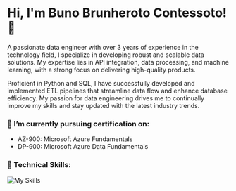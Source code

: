 # Hi, I'm Buno Brunheroto Contessoto! 👋

<p align="left">A passionate data engineer with over 3 years of experience in the technology field, I specialize in developing robust and scalable data solutions. My expertise lies in API integration, data processing, and machine learning, with a strong focus on delivering high-quality products.</p>
  
<p align="left">Proficient in Python and SQL, I have successfully developed and implemented ETL pipelines that streamline data flow and enhance database efficiency. My passion for data engineering drives me to continually improve my skills and stay updated with the latest industry trends.</p>

<h3> 🌱 I’m currently pursuing certification on: </h3>

- AZ-900: Microsoft Azure Fundamentals
- DP-900: Microsoft Azure Data Fundamentals

<h3>💼 Technical Skills: </h3>

![My Skills](https://simpleskill.icons.workers.dev/svg?i=python,mysql,postgresql,databricks,apachespark&perline=10)
